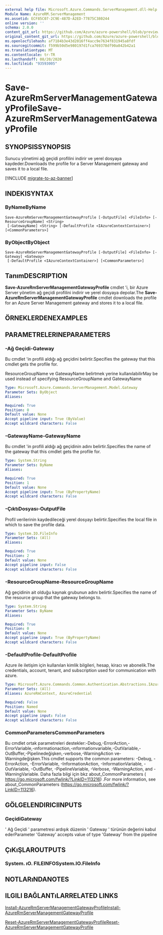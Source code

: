 ```yaml
---
external help file: Microsoft.Azure.Commands.ServerManagement.dll-Help.xml
Module Name: AzureRM.ServerManagement
ms.assetid: ECF85C07-2C9E-487D-A2ED-77875C380244
online version: ''
schema: 2.0.0
content_git_url: https://github.com/Azure/azure-powershell/blob/preview/src/ResourceManager/ServerManagement/Commands.ServerManagement/help/Save-AzureRmServerManagementGatewayProfile.md
original_content_git_url: https://github.com/Azure/azure-powershell/blob/preview/src/ResourceManager/ServerManagement/Commands.ServerManagement/help/Save-AzureRmServerManagementGatewayProfile.md
ms.openlocfilehash: af7184b3e43d2016ff4acc9e7634f831945a8fdf
ms.sourcegitcommit: f599b50d5e980197d1fca769378df90a842b42a1
ms.translationtype: MT
ms.contentlocale: tr-TR
ms.lasthandoff: 08/20/2020
ms.locfileid: "93593005"
---
```

# <span data-ttu-id="2767b-101">Save-AzureRmServerManagementGatewayProfile</span><span class="sxs-lookup"><span data-stu-id="2767b-101">Save-AzureRmServerManagementGatewayProfile</span></span>

## <span data-ttu-id="2767b-102">SYNOPSIS</span><span class="sxs-lookup"><span data-stu-id="2767b-102">SYNOPSIS</span></span>
<span data-ttu-id="2767b-103">Sunucu yönetimi ağ geçidi profilini indirir ve yerel dosyaya kaydeder.</span><span class="sxs-lookup"><span data-stu-id="2767b-103">Downloads the profile for a Server Management gateway and saves it to a local file.</span></span>

[!INCLUDE [migrate-to-az-banner](../../includes/migrate-to-az-banner.md)]

## <span data-ttu-id="2767b-104">INDEKI</span><span class="sxs-lookup"><span data-stu-id="2767b-104">SYNTAX</span></span>

### <span data-ttu-id="2767b-105">ByName</span><span class="sxs-lookup"><span data-stu-id="2767b-105">ByName</span></span>
```
Save-AzureRmServerManagementGatewayProfile [-OutputFile] <FileInfo> [-ResourceGroupName] <String>
 [-GatewayName] <String> [-DefaultProfile <IAzureContextContainer>] [<CommonParameters>]
```

### <span data-ttu-id="2767b-106">ByObject</span><span class="sxs-lookup"><span data-stu-id="2767b-106">ByObject</span></span>
```
Save-AzureRmServerManagementGatewayProfile [-OutputFile] <FileInfo> [-Gateway] <Gateway>
 [-DefaultProfile <IAzureContextContainer>] [<CommonParameters>]
```

## <span data-ttu-id="2767b-107">Tanım</span><span class="sxs-lookup"><span data-stu-id="2767b-107">DESCRIPTION</span></span>
<span data-ttu-id="2767b-108">**Save-AzureRmServerManagementGatewayProfile** cmdlet 'i, bir Azure Server yönetim ağ geçidi profilini indirir ve yerel dosyaya depolar.</span><span class="sxs-lookup"><span data-stu-id="2767b-108">The **Save-AzureRmServerManagementGatewayProfile** cmdlet downloads the profile for an Azure Server Management gateway and stores it to a local file.</span></span>

## <span data-ttu-id="2767b-109">ÖRNEKLERDEN</span><span class="sxs-lookup"><span data-stu-id="2767b-109">EXAMPLES</span></span>

## <span data-ttu-id="2767b-110">PARAMETRELERINE</span><span class="sxs-lookup"><span data-stu-id="2767b-110">PARAMETERS</span></span>

### <span data-ttu-id="2767b-111">-Ağ Geçidi</span><span class="sxs-lookup"><span data-stu-id="2767b-111">-Gateway</span></span>
<span data-ttu-id="2767b-112">Bu cmdlet 'in profili aldığı ağ geçidini belirtir.</span><span class="sxs-lookup"><span data-stu-id="2767b-112">Specifies the gateway that this cmdlet gets the profile for.</span></span>

<span data-ttu-id="2767b-113">ResourceGroupName ve GatewayName belirtmek yerine kullanılabilir</span><span class="sxs-lookup"><span data-stu-id="2767b-113">May be used instead of specifying ResourceGroupName and GatewayName</span></span>

```yaml
Type: Microsoft.Azure.Commands.ServerManagement.Model.Gateway
Parameter Sets: ByObject
Aliases: 

Required: True
Position: 0
Default value: None
Accept pipeline input: True (ByValue)
Accept wildcard characters: False
```

### <span data-ttu-id="2767b-114">-GatewayName</span><span class="sxs-lookup"><span data-stu-id="2767b-114">-GatewayName</span></span>
<span data-ttu-id="2767b-115">Bu cmdlet 'in profili aldığı ağ geçidinin adını belirtir.</span><span class="sxs-lookup"><span data-stu-id="2767b-115">Specifies the name of the gateway that this cmdlet gets the profile for.</span></span>

```yaml
Type: System.String
Parameter Sets: ByName
Aliases: 

Required: True
Position: 1
Default value: None
Accept pipeline input: True (ByPropertyName)
Accept wildcard characters: False
```

### <span data-ttu-id="2767b-116">-ÇıktıDosyası</span><span class="sxs-lookup"><span data-stu-id="2767b-116">-OutputFile</span></span>
<span data-ttu-id="2767b-117">Profil verilerinin kaydedileceği yerel dosyayı belirtir.</span><span class="sxs-lookup"><span data-stu-id="2767b-117">Specifies the local file in which to save the profile data.</span></span>

```yaml
Type: System.IO.FileInfo
Parameter Sets: (All)
Aliases: 

Required: True
Position: 2
Default value: None
Accept pipeline input: False
Accept wildcard characters: False
```

### <span data-ttu-id="2767b-118">-ResourceGroupName</span><span class="sxs-lookup"><span data-stu-id="2767b-118">-ResourceGroupName</span></span>
<span data-ttu-id="2767b-119">Ağ geçidinin ait olduğu kaynak grubunun adını belirtir.</span><span class="sxs-lookup"><span data-stu-id="2767b-119">Specifies the name of the resource group that the gateway belongs to.</span></span>

```yaml
Type: System.String
Parameter Sets: ByName
Aliases: 

Required: True
Position: 0
Default value: None
Accept pipeline input: True (ByPropertyName)
Accept wildcard characters: False
```

### <span data-ttu-id="2767b-120">-DefaultProfile</span><span class="sxs-lookup"><span data-stu-id="2767b-120">-DefaultProfile</span></span>
<span data-ttu-id="2767b-121">Azure ile iletişim için kullanılan kimlik bilgileri, hesap, kiracı ve abonelik.</span><span class="sxs-lookup"><span data-stu-id="2767b-121">The credentials, account, tenant, and subscription used for communication with azure.</span></span>

```yaml
Type: Microsoft.Azure.Commands.Common.Authentication.Abstractions.IAzureContextContainer
Parameter Sets: (All)
Aliases: AzureRmContext, AzureCredential

Required: False
Position: Named
Default value: None
Accept pipeline input: False
Accept wildcard characters: False
```

### <span data-ttu-id="2767b-122">CommonParameters</span><span class="sxs-lookup"><span data-stu-id="2767b-122">CommonParameters</span></span>
<span data-ttu-id="2767b-123">Bu cmdlet ortak parametreleri destekler:-Debug,-ErrorAction,-ErrorVariable,-ınformationaction,-ınformationvariable,-OutVariable,-OutBuffer,-Pipelinedeğişken,-verbose,-WarningAction ve-Warningdeğişken.</span><span class="sxs-lookup"><span data-stu-id="2767b-123">This cmdlet supports the common parameters: -Debug, -ErrorAction, -ErrorVariable, -InformationAction, -InformationVariable, -OutVariable, -OutBuffer, -PipelineVariable, -Verbose, -WarningAction, and -WarningVariable.</span></span> <span data-ttu-id="2767b-124">Daha fazla bilgi için bkz about_CommonParameters ( https://go.microsoft.com/fwlink/?LinkID=113216) .</span><span class="sxs-lookup"><span data-stu-id="2767b-124">For more information, see about_CommonParameters (https://go.microsoft.com/fwlink/?LinkID=113216).</span></span>

## <span data-ttu-id="2767b-125">GÖLGELENDIRICI</span><span class="sxs-lookup"><span data-stu-id="2767b-125">INPUTS</span></span>

### <span data-ttu-id="2767b-126">Geçidi</span><span class="sxs-lookup"><span data-stu-id="2767b-126">Gateway</span></span>
<span data-ttu-id="2767b-127">' Ağ Geçidi ' parametresi ardışık düzenin ' Gateway ' türünün değerini kabul eder</span><span class="sxs-lookup"><span data-stu-id="2767b-127">Parameter 'Gateway' accepts value of type 'Gateway' from the pipeline</span></span>

## <span data-ttu-id="2767b-128">ÇıKıŞLAR</span><span class="sxs-lookup"><span data-stu-id="2767b-128">OUTPUTS</span></span>

### <span data-ttu-id="2767b-129">System. ıO. FILEINFO</span><span class="sxs-lookup"><span data-stu-id="2767b-129">System.IO.FileInfo</span></span>

## <span data-ttu-id="2767b-130">NOTLARıNDA</span><span class="sxs-lookup"><span data-stu-id="2767b-130">NOTES</span></span>

## <span data-ttu-id="2767b-131">ILGILI BAĞLANTıLAR</span><span class="sxs-lookup"><span data-stu-id="2767b-131">RELATED LINKS</span></span>

[<span data-ttu-id="2767b-132">Install-AzureRmServerManagementGatewayProfile</span><span class="sxs-lookup"><span data-stu-id="2767b-132">Install-AzureRmServerManagementGatewayProfile</span></span>](./Install-AzureRmServerManagementGatewayProfile.md)

[<span data-ttu-id="2767b-133">Reset-AzureRmServerManagementGatewayProfile</span><span class="sxs-lookup"><span data-stu-id="2767b-133">Reset-AzureRmServerManagementGatewayProfile</span></span>](./Reset-AzureRmServerManagementGatewayProfile.md)


